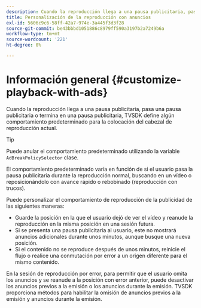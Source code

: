 ```yaml
---
description: Cuando la reproducción llega a una pausa publicitaria, pasa una pausa publicitaria o termina en una pausa publicitaria, TVSDK define algún comportamiento predeterminado para la colocación del cabezal de reproducción actual.
title: Personalización de la reproducción con anuncios
exl-id: 5606c9c6-58ff-42a7-974e-3a445f3d3f28
source-git-commit: be43bbbd1051886c8979ff590a3197b2a7249b6a
workflow-type: tm+mt
source-wordcount: '221'
ht-degree: 0%

---
```


# Información general {#customize-playback-with-ads}

Cuando la reproducción llega a una pausa publicitaria, pasa una pausa publicitaria o termina en una pausa publicitaria, TVSDK define algún comportamiento predeterminado para la colocación del cabezal de reproducción actual.

>[!TIP]
>
>Puede anular el comportamiento predeterminado utilizando la variable `AdBreakPolicySelector` clase.

El comportamiento predeterminado varía en función de si el usuario pasa la pausa publicitaria durante la reproducción normal, buscando en un vídeo o reposicionándolo con avance rápido o rebobinado (reproducción con trucos).

Puede personalizar el comportamiento de reproducción de la publicidad de las siguientes maneras:

* Guarde la posición en la que el usuario dejó de ver el vídeo y reanude la reproducción en la misma posición en una sesión futura.
* Si se presenta una pausa publicitaria al usuario, este no mostrará anuncios adicionales durante unos minutos, aunque busque una nueva posición.
* Si el contenido no se reproduce después de unos minutos, reinicie el flujo o realice una conmutación por error a un origen diferente para el mismo contenido.

En la sesión de reproducción por error, para permitir que el usuario omita los anuncios y se reanude a la posición con error anterior, puede desactivar los anuncios previos a la emisión o los anuncios durante la emisión. TVSDK proporciona métodos para habilitar la omisión de anuncios previos a la emisión y anuncios durante la emisión.
